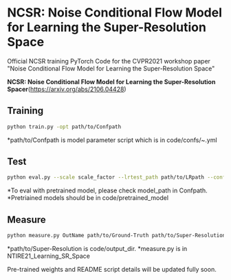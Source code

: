 # NCSR: Noise Conditional Flow Model for Learning the Super-Resolution Space

Official NCSR training PyTorch Code for the CVPR2021 workshop paper "Noise Conditional Flow Model for Learning the Super-Resolution Space" 

**NCSR: Noise Conditional Flow Model for Learning the Super-Resolution Spacer**(https://arxiv.org/abs/2106.04428)

## Training

```.bash
python train.py -opt path/to/Confpath
```
*path/to/Confpath is model parameter script which is in code/confs/~.yml

## Test

```.bash
python eval.py --scale scale_factor --lrtest_path path/to/LRpath --conf_path path/to/Confpath
```
*To eval with pretrained model, please check model_path in Confpath. 
*Pretriained models should be in code/pretrained_model

## Measure

```.bash
python measure.py OutName path/to/Ground-Truth path/to/Super-Resolution n_samples scale_factor 
```
*path/to/Super-Resolution is code/output_dir. 
*measure.py is in NTIRE21_Learning_SR_Space


Pre-trained weights and README script details will be updated fully soon.
